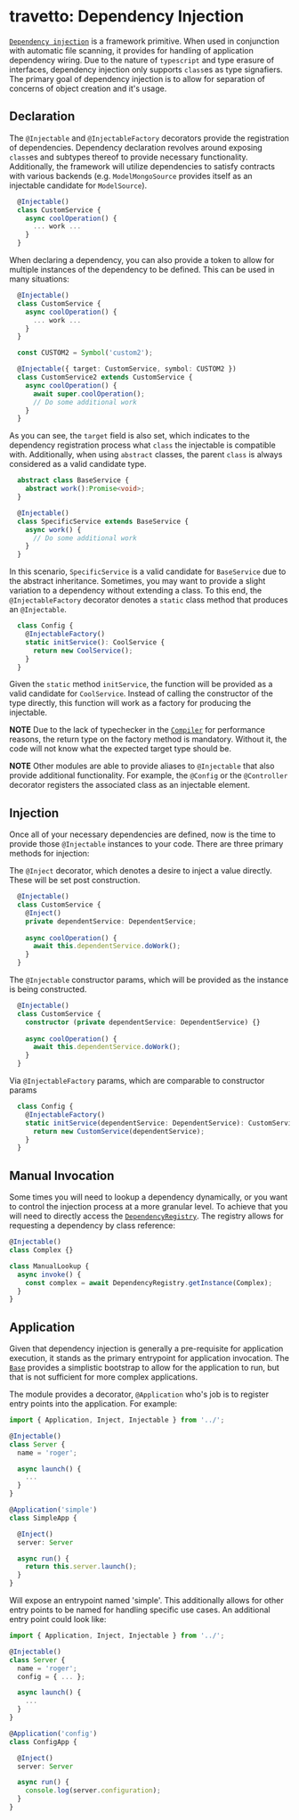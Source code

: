 travetto: Dependency Injection  
===

[`Dependency injection`](https://en.wikipedia.org/wiki/Dependency_injection) is a framework primitive.  When used in conjunction with automatic file scanning, it provides for handling of application dependency wiring. Due to the nature of `typescript` and type erasure of interfaces, dependency injection only supports `class`es as type signafiers. The primary goal of dependency injection is to allow for separation of concerns of object creation and it's usage. 

## Declaration
The `@Injectable` and `@InjectableFactory` decorators provide the registration of dependencies.   Dependency declaration revolves around exposing `class`es and subtypes thereof to provide necessary functionality.  Additionally, the framework will utilize dependencies to satisfy contracts with various backends (e.g. `ModelMongoSource` provides itself as an injectable candidate for `ModelSource`).  

```typescript
  @Injectable()
  class CustomService {
    async coolOperation() {
      ... work ...
    }
  }
```

When declaring a dependency, you can also provide a token to allow for multiple instances of the dependency to be defined.  This can be used in many situations:

```typescript
  @Injectable()
  class CustomService {
    async coolOperation() {
      ... work ...
    }
  }

  const CUSTOM2 = Symbol('custom2');

  @Injectable({ target: CustomService, symbol: CUSTOM2 })
  class CustomService2 extends CustomService {
    async coolOperation() {
      await super.coolOperation();
      // Do some additional work
    }
  }
```

As you can see, the `target` field is also set, which indicates to the dependency registration process what `class` the injectable is compatible with.  Additionally, when using `abstract` classes, the parent `class` is always considered as a valid candidate type.

```typescript
  abstract class BaseService {
    abstract work():Promise<void>;
  }

  @Injectable()
  class SpecificService extends BaseService {
    async work() {
      // Do some additional work
    }
  }
```

In this scenario, `SpecificService` is a valid candidate for `BaseService` due to the abstract inheritance. Sometimes, you may want to provide a slight variation to  a dependency without extending a class.  To this end, the `@InjectableFactory` decorator denotes a `static` class method that produces an `@Injectable`. 

```typescript
  class Config {
    @InjectableFactory()
    static initService(): CoolService {
      return new CoolService();
    }
  }
```

Given the `static` method `initService`, the function will be provided as a valid candidate for `CoolService`.  Instead of calling the constructor of the type directly, this function will work as a factory for producing the injectable. 

**NOTE** Due to the lack of typechecker in the [`Compiler`](https://github.com/travetto/travetto/tree/master/module/compiler) for performance reasons, the return type on the factory method is mandatory.  Without it, the code will not know what the expected target type should be.

**NOTE** Other modules are able to provide aliases to `@Injectable` that also provide additional functionality.  For example, the `@Config` or the `@Controller` decorator registers the associated class as an injectable element.

## Injection

Once all of your necessary dependencies are defined, now is the time to provide those `@Injectable` instances to your code.  There are three primary methods for injection:

The `@Inject` decorator, which denotes a desire to inject a value directly.  These will be set post construction.
```typescript
  @Injectable()
  class CustomService {
    @Inject()
    private dependentService: DependentService;
    
    async coolOperation() {
      await this.dependentService.doWork();
    }
  }
```

The `@Injectable` constructor params, which will be provided as the instance is being constructed.
```typescript
  @Injectable()
  class CustomService {
    constructor (private dependentService: DependentService) {}
    
    async coolOperation() {
      await this.dependentService.doWork();
    }
  }
```

Via `@InjectableFactory` params, which are comparable to constructor params
```typescript
  class Config {
    @InjectableFactory()
    static initService(dependentService: DependentService): CustomService {
      return new CustomService(dependentService);
    }
  }
```

## Manual Invocation
Some times you will need to lookup a dependency dynamically, or you want to control the injection process at a more granular level. To achieve that you will need to directly access the [`DependencyRegistry`](./src/service/registry.ts). The registry allows for requesting a dependency by class reference:

```typescript
@Injectable()
class Complex {}

class ManualLookup {
  async invoke() {
    const complex = await DependencyRegistry.getInstance(Complex);
  }
}
```

## Application
Given that dependency injection is generally a pre-requisite for application execution, it stands as the primary entrypoint for application invocation.  The [`Base`](https://github.com/travetto/travetto/tree/master/module/base) provides a simplistic bootstrap to allow for the application to run, but that is not sufficient for more complex applications.

The module provides a decorator, `@Application` who's job is to register entry points into the application.  For example:

```typescript
import { Application, Inject, Injectable } from '../';

@Injectable()
class Server {
  name = 'roger';

  async launch() {
    ...
  }
}

@Application('simple')
class SimpleApp {

  @Inject()
  server: Server

  async run() {
    return this.server.launch();
  }
}
```

Will expose an entrypoint named 'simple'.  This additionally allows for other entry points to be named for handling specific use cases.  An additional entry point could look like:

```typescript
import { Application, Inject, Injectable } from '../';

@Injectable()
class Server {
  name = 'roger';
  config = { ... };

  async launch() {
    ...
  }
}

@Application('config')
class ConfigApp {

  @Inject()
  server: Server

  async run() {
    console.log(server.configuration);
  }
}
```

